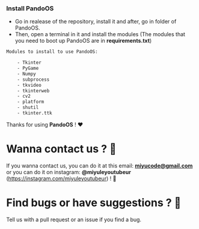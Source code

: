 ### Install PandoOS

- Go in realease of the repository, install it and after, go in folder of PandoOS.
- Then, open a terminal in it and install the modules (The modules that you need to boot up PandoOS are in **requirements.txt**)

````txt
Modules to install to use PandoOS:

	- Tkinter
	- PyGame
	- Numpy
	- subprocess
	- tkvideo
	- tkinterweb
	- cv2
	- platform
	- shutil
	- tkinter.ttk

````

Thanks for using **PandoOS** ! ❤

# Wanna contact us ? 📢

If you wanna contact us, you can do it at this email: **miyucode@gmail.com** or you can do it on instagram: **@miyuleyoutubeur** (https://instagram.com/miyuleyoutubeur) ! 👤

# Find bugs or have suggestions ? 🤔

Tell us with a pull request or an issue if you find a bug.